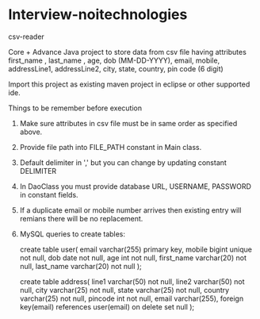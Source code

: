 # Interview-noitechnologies
csv-reader


Core + Advance Java project to store data from csv file having attributes
first_name , last_name , age, dob (MM-DD-YYYY), email, mobile, addressLine1, addressLine2, city, state, country, pin code (6 digit)

Import this project as existing maven project in eclipse or other supported ide.

Things to be remember before execution
1. Make sure attributes in csv file must be in same order as specified above.
2. Provide file path into FILE_PATH constant in Main class.
3. Default delimiter in ',' but you can change by updating constant DELIMITER
4. In DaoClass you must provide database URL, USERNAME, PASSWORD in constant fields.
5. If a duplicate email or mobile number arrives then existing entry will remians there will be no replacement.
6. MySQL queries to create tables:
	
	create table user(
	email varchar(255) primary key,
	mobile bigint unique not null,
	dob date not null,
	age int not null,
	first_name varchar(20) not null,
	last_name varchar(20) not null
	);

	
	create table address(
	line1 varchar(50) not null,
	line2 varchar(50) not null,
	city varchar(25) not null,
	state varchar(25) not null,
	country varchar(25) not null,
	pincode int not null,
	email varchar(255),
	foreign key(email) references user(email) on delete set null
	);
